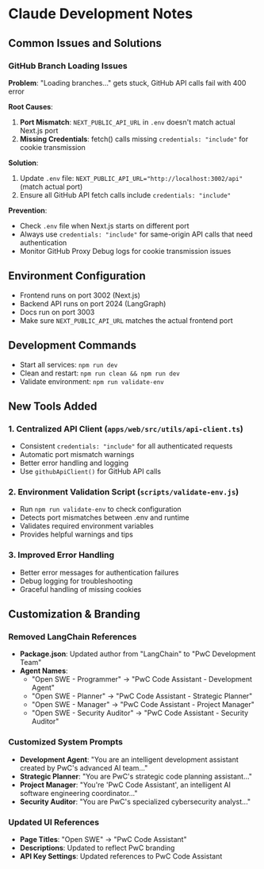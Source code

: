 # Claude Development Notes

## Common Issues and Solutions

### GitHub Branch Loading Issues

**Problem**: "Loading branches..." gets stuck, GitHub API calls fail with 400 error

**Root Causes**:
1. **Port Mismatch**: `NEXT_PUBLIC_API_URL` in `.env` doesn't match actual Next.js port
2. **Missing Credentials**: fetch() calls missing `credentials: "include"` for cookie transmission

**Solution**:
1. Update `.env` file: `NEXT_PUBLIC_API_URL="http://localhost:3002/api"` (match actual port)
2. Ensure all GitHub API fetch calls include `credentials: "include"`

**Prevention**:
- Check `.env` file when Next.js starts on different port
- Always use `credentials: "include"` for same-origin API calls that need authentication
- Monitor GitHub Proxy Debug logs for cookie transmission issues

## Environment Configuration

- Frontend runs on port 3002 (Next.js)
- Backend API runs on port 2024 (LangGraph)
- Docs run on port 3003
- Make sure `NEXT_PUBLIC_API_URL` matches the actual frontend port

## Development Commands

- Start all services: `npm run dev`
- Clean and restart: `npm run clean && npm run dev`
- Validate environment: `npm run validate-env`

## New Tools Added

### 1. Centralized API Client (`apps/web/src/utils/api-client.ts`)
- Consistent `credentials: "include"` for all authenticated requests
- Automatic port mismatch warnings
- Better error handling and logging
- Use `githubApiClient()` for GitHub API calls

### 2. Environment Validation Script (`scripts/validate-env.js`)
- Run `npm run validate-env` to check configuration
- Detects port mismatches between .env and runtime
- Validates required environment variables
- Provides helpful warnings and tips

### 3. Improved Error Handling
- Better error messages for authentication failures
- Debug logging for troubleshooting
- Graceful handling of missing cookies

## Customization & Branding

### Removed LangChain References
- **Package.json**: Updated author from "LangChain" to "PwC Development Team"
- **Agent Names**:
  - "Open SWE - Programmer" → "PwC Code Assistant - Development Agent"
  - "Open SWE - Planner" → "PwC Code Assistant - Strategic Planner"
  - "Open SWE - Manager" → "PwC Code Assistant - Project Manager"
  - "Open SWE - Security Auditor" → "PwC Code Assistant - Security Auditor"

### Customized System Prompts
- **Development Agent**: "You are an intelligent development assistant created by PwC's advanced AI team..."
- **Strategic Planner**: "You are PwC's strategic code planning assistant..."
- **Project Manager**: "You're 'PwC Code Assistant', an intelligent AI software engineering coordinator..."
- **Security Auditor**: "You are PwC's specialized cybersecurity analyst..."

### Updated UI References
- **Page Titles**: "Open SWE" → "PwC Code Assistant"
- **Descriptions**: Updated to reflect PwC branding
- **API Key Settings**: Updated references to PwC Code Assistant